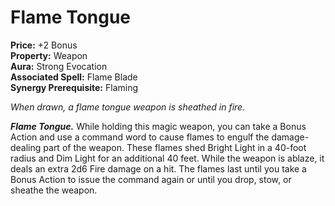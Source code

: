 # Flame Tongue

**Price:** +2 Bonus  
**Property:** Weapon  
**Aura:** Strong Evocation  
**Associated Spell:** Flame Blade  
**Synergy Prerequisite:** Flaming  

*When drawn, a flame tongue weapon is sheathed in fire.*

***Flame Tongue.*** While holding this magic weapon, you can take a Bonus Action and use a command word to cause flames to engulf the damage-dealing part of the weapon. These flames shed Bright Light in a 40-foot radius and Dim Light for an additional 40 feet. While the weapon is ablaze, it deals an extra 2d6 Fire damage on a hit. The flames last until you take a Bonus Action to issue the command again or until you drop, stow, or sheathe the weapon.